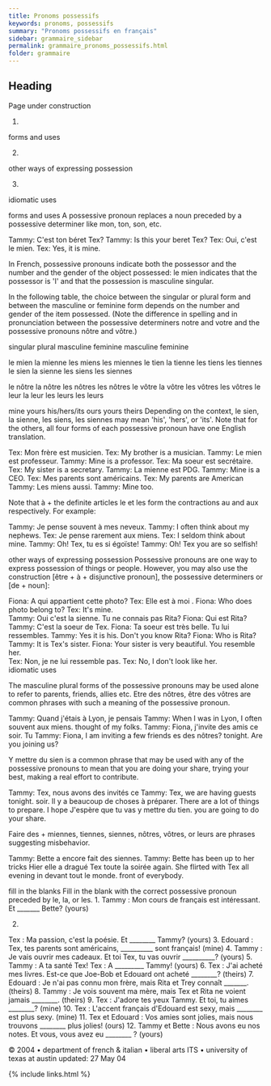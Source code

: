 ```yaml
---
title: Pronoms possessifs
keywords: pronoms, possessifs
summary: "Pronoms possessifs en français"
sidebar: grammaire_sidebar
permalink: grammaire_pronoms_possessifs.html
folder: grammaire
---
```


## Heading

Page under construction




1. 
forms and uses 

2. 
other ways of expressing possession 

3. 
idiomatic uses 


forms and uses 
A possessive pronoun replaces a noun preceded by a possessive determiner like mon, ton, son, etc. 

Tammy: C'est ton béret Tex? Tammy: Is this your beret Tex? Tex: Oui, c'est le mien. Tex: Yes, it is mine. 



In French, possessive pronouns indicate both the possessor and the number and the gender of the object possessed: le mien indicates that the possessor is 'I' and that the possession is masculine singular. 

In the following table, the choice between the singular or plural form and between the masculine or feminine form depends on the number and gender of the item possessed. (Note the difference in spelling and in pronunciation between the possessive determiners notre and votre and the possessive pronouns nôtre and vôtre.) 




singular plural 
masculine feminine masculine feminine 

le mien la mienne les miens les miennes 
le tien la tienne les tiens les tiennes 
le sien la sienne les siens les siennes 

le nôtre la nôtre les nôtres les nôtres 
le vôtre la vôtre les vôtres les vôtres 
le leur la leur les leurs les leurs 




























mine yours his/hers/its ours yours theirs 
Depending on the context, le sien, la sienne, les siens, les siennes may mean 'his', 'hers', or 'its'. Note that for the others, all four forms of each possessive pronoun have one English translation. 

Tex: Mon frère est musicien. Tex: My brother is a musician. Tammy: Le mien est professeur. Tammy: Mine is a professor. Tex: Ma soeur est secrétaire. Tex: My sister is a secretary. Tammy: La mienne est PDG. Tammy: Mine is a CEO. Tex: Mes parents sont américains. Tex: My parents are American Tammy: Les miens aussi. Tammy: Mine too. 


Note that à + the definite articles le et les form the contractions au and aux respectively. For example: 

Tammy: Je pense souvent à mes neveux. Tammy: I often think about my nephews. Tex: Je pense rarement aux miens. Tex: I seldom think about mine. Tammy: Oh! Tex, tu es si égoïste! Tammy: Oh! Tex you are so selfish! 




other ways of expressing possession 
Possessive pronouns are one way to express possession of things or people. However, you may also use the construction 
[être + à + disjunctive pronoun], the possessive determiners or [de + noun]: 


 Fiona: A qui appartient cette photo? Tex: Elle est à moi .  Fiona: Who does photo belong to? Tex: It's mine.  
Tammy: Oui c'est la sienne. Tu ne connais pas Rita? Fiona: Qui est Rita? Tammy: C'est la soeur de Tex. Fiona: Ta soeur est très belle. Tu lui ressembles.  Tammy: Yes it is his. Don't you know Rita? Fiona: Who is Rita? Tammy: It is Tex's sister. Fiona: Your sister is very beautiful. You resemble her.  
Tex: Non, je ne lui ressemble pas.  Tex: No, I don't look like her.  
idiomatic uses  

The masculine plural forms of the possessive pronouns may be used alone to refer to parents, friends, allies etc. Etre des nôtres, être des vôtres are common phrases with such a meaning of the possessive pronoun. 

Tammy: Quand j'étais à Lyon, je pensais Tammy: When I was in Lyon, I often souvent aux miens. thought of my folks. 
Tammy: Fiona, j'invite des amis ce soir. Tu Tammy: Fiona, I am inviting a few friends es des nôtres? tonight. Are you joining us? 


Y mettre du sien is a common phrase that may be used with any of the possessive pronouns to mean that you are doing your share, trying your best, making a real effort to contribute. 

Tammy: Tex, nous avons des invités ce Tammy: Tex, we are having guests tonight. soir. Il y a beaucoup de choses à préparer. There are a lot of things to prepare. I hope J'espère que tu vas y mettre du tien. you are going to do your share. 



Faire des + miennes, tiennes, siennes, nôtres, vôtres, or leurs are phrases suggesting misbehavior. 

Tammy: Bette a encore fait des siennes. Tammy: Bette has been up to her tricks Hier elle a dragué Tex toute la soirée again. She flirted with Tex all evening in devant tout le monde. front of everybody. 




fill in the blanks 
Fill 
in the blank with the correct possessive pronoun preceded by le, la, or les. 
1. 
Tammy : Mon cours de français est intéressant. Et _______ Bette? (yours) 

2. 
Tex : Ma passion, c'est la poésie. Et ________ Tammy? (yours) 
3. 
Edouard : Tex, tes parents sont américains, __________ sont français! (mine) 
4. 
Tammy : Je vais ouvrir mes cadeaux. Et toi Tex, tu vas ouvrir __________? (yours) 
5. 
Tammy : A ta santé Tex! Tex : A _________ Tammy! (yours) 
6. 
Tex : J'ai acheté mes livres. Est-ce que Joe-Bob et Edouard ont acheté ________? (theirs) 
7. 
Edouard : Je n'ai pas connu mon frère, mais Rita et Trey connaît _______. (theirs) 
8. 
Tammy : Je vois souvent ma mère, mais Tex et Rita ne voient jamais ________. (theirs) 
9. 
Tex : J'adore tes yeux Tammy. Et toi, tu aimes ________? (mine) 
10. 
Tex : L'accent français d'Edouard est sexy, mais ________ est plus sexy. (mine) 
11. 
Tex et Edouard : Vos amies sont jolies, mais nous trouvons ________ plus jolies! (ours) 
12. 
Tammy et Bette : Nous avons eu nos notes. Et vous, vous avez eu ________ ? (yours) 




© 2004 • department of french & italian • liberal arts ITS • university of texas at austin updated: 27 May 04 





{% include links.html %}
